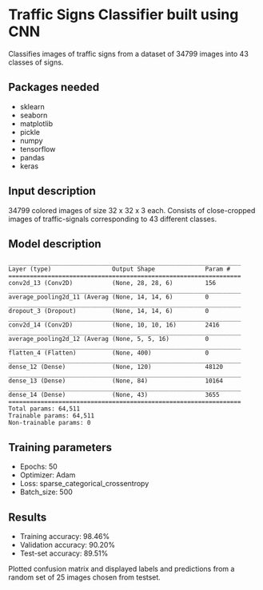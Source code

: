 # Traffic Signs Classifier built using CNN

Classifies images of traffic signs from a dataset of 34799 images into 43 classes of signs.

## Packages needed

- sklearn
- seaborn
- matplotlib
- pickle
- numpy
- tensorflow
- pandas
- keras

## Input description

34799 colored images of size 32 x 32 x 3 each. Consists of close-cropped images of traffic-signals corresponding to 43 different classes.

## Model description

```Model: "sequential"
_________________________________________________________________
Layer (type)                 Output Shape              Param #   
=================================================================
conv2d_13 (Conv2D)           (None, 28, 28, 6)         156       
_________________________________________________________________
average_pooling2d_11 (Averag (None, 14, 14, 6)         0         
_________________________________________________________________
dropout_3 (Dropout)          (None, 14, 14, 6)         0         
_________________________________________________________________
conv2d_14 (Conv2D)           (None, 10, 10, 16)        2416      
_________________________________________________________________
average_pooling2d_12 (Averag (None, 5, 5, 16)          0         
_________________________________________________________________
flatten_4 (Flatten)          (None, 400)               0         
_________________________________________________________________
dense_12 (Dense)             (None, 120)               48120     
_________________________________________________________________
dense_13 (Dense)             (None, 84)                10164     
_________________________________________________________________
dense_14 (Dense)             (None, 43)                3655      
=================================================================
Total params: 64,511
Trainable params: 64,511
Non-trainable params: 0
```
## Training parameters
- Epochs: 50
- Optimizer: Adam
- Loss: sparse_categorical_crossentropy
- Batch_size: 500

## Results

- Training accuracy: 98.46%
- Validation accuracy: 90.20%
- Test-set accuracy: 89.51%

Plotted confusion matrix and displayed labels and predictions from a random set of 25 images chosen from testset.